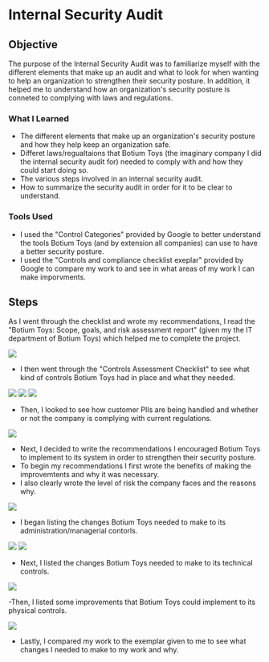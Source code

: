 # Internal Security Audit

## Objective

The purpose of the Internal Security Audit was to familiarize myself with the different elements that make up an audit and what to look for when wanting to help an organization to strengthen their security posture. In addition, it helped me to understand how an organization's security posture is conneted to complying with laws and regulations. 

### What I Learned

- The different elements that make up an organization's security posture and how they help keep an organization safe. 
- Differet laws/regualtaions that Botium Toys (the imaginary company I did the internal security audit for) needed to comply with and how they could start doing so.
- The various steps involved in an internal security audit. 
- How to summarize the security audit in order for it to be clear to understand.


### Tools Used

- I used the "Control Categories" provided by Google to better understand the tools Botium Toys (and by extension all companies) can use to have a better security posture.
- I used the "Controls and compliance checklist exeplar" provided by Google to compare my work to and see in what areas of my work I can make imporvments. 
  
## Steps

As I went through the checklist and wrote my recommendations, I read the "Botium Toys: Scope, goals, and risk assessment report" (given my the IT department of Botium Toys) which helped me to complete the project. 

<img src= "https://github.com/user-attachments/assets/18d964fc-ed59-4061-bcfe-790f81d593c7" />

- I then went through the "Controls Assessment Checklist" to see what kind of controls Botium Toys had in place and what they needed.
  
<img src= "https://github.com/user-attachments/assets/af8ad94c-5d2f-4459-af88-8dd6294d0841" />
  
<img src= "https://github.com/user-attachments/assets/c9e27f7c-128e-4ad4-a1b3-e2f5e69451d5" />

<img src= "https://github.com/user-attachments/assets/e7edc19b-c582-4b39-b6c7-d27b2c65b049" />

- Then, I looked to see how customer PIIs are being handled and whether or not the company is complying with current regulations.
  
<img src = "https://github.com/user-attachments/assets/6fca5772-6572-4db6-a818-c66d67e19962" />

- Next, I decided to write the recommendations I encouraged Botium Toys to implement to its system in order to strengthen their security posture.
- To begin my recommendations I first wrote the benefits of making the improvemtents and why it was necessary.
- I also clearly wrote the level of risk the company faces and the reasons why.

<img src= "https://github.com/user-attachments/assets/c28eab9b-4815-40ce-9fc6-daf47bd9641d" />

- I began listing the changes Botium Toys needed to make to its administration/managerial contorls.
  
<img src= "https://github.com/user-attachments/assets/677156cf-5a6a-4594-96b0-da1a8bd33c76" />

<img src= "https://github.com/user-attachments/assets/6646c749-a6f3-4731-9456-ad5907b3475f" />

- Next, I listed the changes Botium Toys needed to make to its technical controls.

 <img src= "https://github.com/user-attachments/assets/b39657e2-8d62-493b-a73e-502660ac7827" />

 -Then, I listed some improvements that Botium Toys could implement to its physical controls.

<img src= "https://github.com/user-attachments/assets/d4d8ef0e-7c62-47ab-b939-05dd13fff429" />

 - Lastly, I compared my work to the exemplar given to me to see what changes I needed to make to my work and why. 
 

